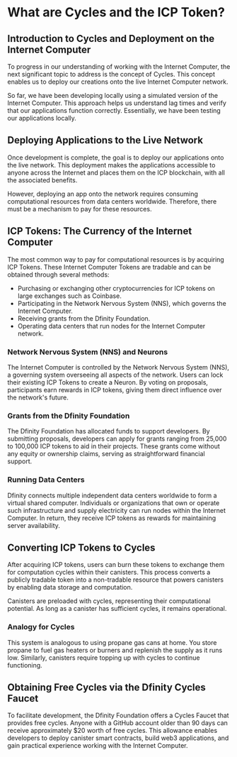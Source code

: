 # What are Cycles and the ICP Token?

## Introduction to Cycles and Deployment on the Internet Computer

To progress in our understanding of working with the Internet Computer, the next significant topic to address is the concept of Cycles. This concept enables us to deploy our creations onto the live Internet Computer network.

So far, we have been developing locally using a simulated version of the Internet Computer. This approach helps us understand lag times and verify that our applications function correctly. Essentially, we have been testing our applications locally.

## Deploying Applications to the Live Network

Once development is complete, the goal is to deploy our applications onto the live network. This deployment makes the applications accessible to anyone across the Internet and places them on the ICP blockchain, with all the associated benefits.

However, deploying an app onto the network requires consuming computational resources from data centers worldwide. Therefore, there must be a mechanism to pay for these resources.

## ICP Tokens: The Currency of the Internet Computer

The most common way to pay for computational resources is by acquiring ICP Tokens. These Internet Computer Tokens are tradable and can be obtained through several methods:

- Purchasing or exchanging other cryptocurrencies for ICP tokens on large exchanges such as Coinbase.
- Participating in the Network Nervous System (NNS), which governs the Internet Computer.
- Receiving grants from the Dfinity Foundation.
- Operating data centers that run nodes for the Internet Computer network.

### Network Nervous System (NNS) and Neurons

The Internet Computer is controlled by the Network Nervous System (NNS), a governing system overseeing all aspects of the network. Users can lock their existing ICP Tokens to create a Neuron. By voting on proposals, participants earn rewards in ICP tokens, giving them direct influence over the network's future.

### Grants from the Dfinity Foundation

The Dfinity Foundation has allocated funds to support developers. By submitting proposals, developers can apply for grants ranging from 25,000 to 100,000 ICP tokens to aid in their projects. These grants come without any equity or ownership claims, serving as straightforward financial support.

### Running Data Centers

Dfinity connects multiple independent data centers worldwide to form a virtual shared computer. Individuals or organizations that own or operate such infrastructure and supply electricity can run nodes within the Internet Computer. In return, they receive ICP tokens as rewards for maintaining server availability.

## Converting ICP Tokens to Cycles

After acquiring ICP tokens, users can burn these tokens to exchange them for computation cycles within their canisters. This process converts a publicly tradable token into a non-tradable resource that powers canisters by enabling data storage and computation.

Canisters are preloaded with cycles, representing their computational potential. As long as a canister has sufficient cycles, it remains operational.

### Analogy for Cycles

This system is analogous to using propane gas cans at home. You store propane to fuel gas heaters or burners and replenish the supply as it runs low. Similarly, canisters require topping up with cycles to continue functioning.

## Obtaining Free Cycles via the Dfinity Cycles Faucet

To facilitate development, the Dfinity Foundation offers a Cycles Faucet that provides free cycles. Anyone with a GitHub account older than 90 days can receive approximately $20 worth of free cycles. This allowance enables developers to deploy canister smart contracts, build web3 applications, and gain practical experience working with the Internet Computer.

